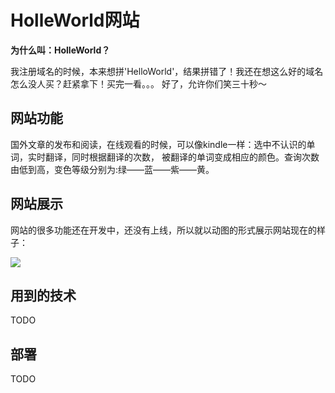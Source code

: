 # HolleWorld网站
**为什么叫：HolleWorld？**

我注册域名的时候，本来想拼'HelloWorld'，结果拼错了！我还在想这么好的域名怎么没人买？赶紧拿下！买完一看。。。
好了，允许你们笑三十秒～

## 网站功能
国外文章的发布和阅读，在线观看的时候，可以像kindle一样：选中不认识的单词，实时翻译，同时根据翻译的次数，
被翻译的单词变成相应的颜色。查询次数由低到高，变色等级分别为:绿——蓝——紫——黄。

## 网站展示
网站的很多功能还在开发中，还没有上线，所以就以动图的形式展示网站现在的样子：

![](https://github.com/521xueweihan/holleworld/blob/dev/img/holleworld-show-2016-07-24.gif)

## 用到的技术
TODO

## 部署
TODO